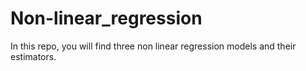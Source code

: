# Non-linear_regression
In this repo, you will find three non linear regression models and their estimators.
